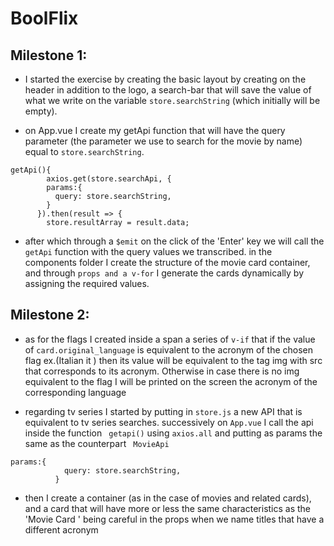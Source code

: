 # **BoolFlix**

## **Milestone 1**:  
- I started the exercise by creating the basic layout by creating on the header in addition to the logo, a search-bar that will save the value of what we write on the variable `store.searchString` (which initially will be empty).

- on App.vue I create my getApi function that will have the query parameter (the parameter we use to search for the movie by name) equal to `store.searchString`.
```
getApi(){
        axios.get(store.searchApi, {
        params:{
          query: store.searchString,
        }
      }).then(result => {
        store.resultArray = result.data;
```

- after which through a `$emit` on the click of the 'Enter' key we will call the `getApi` function with the query values we transcribed. 
in the components folder I create the structure of the movie card container, and through `props and a v-for` I generate the cards dynamically by assigning the required values.

## **Milestone 2**:
- as for the flags I created inside a span a series of `v-if` that if the value of `card.original_language` is equivalent to the acronym of the chosen flag ex.(Italian it ) then its value will be equivalent to the tag img with src that corresponds to its acronym. Otherwise in case there is no img equivalent to the flag I will be printed on the screen the acronym of the corresponding language

- regarding tv series I started by putting in `store.js` a new API that is equivalent to tv series searches. successively on ``App.vue`` I call the api inside the function `` getapi()`` using `axios.all` and putting as params the same as the counterpart `` MovieApi`` 

```
params:{
            query: store.searchString,
          }
```
- then I create a container (as in the case of movies and related cards), and a card that will have more or less the same characteristics as the 'Movie Card ' being careful in the props when we name titles that have a different acronym 